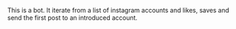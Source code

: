 This is a bot. It iterate from a list of instagram accounts and likes, saves and send the first post to an introduced account. 